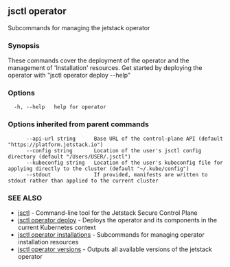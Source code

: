 ## jsctl operator

Subcommands for managing the jetstack operator

### Synopsis


These commands cover the deployment of the operator and the
management of 'Installation' resources. Get started by deploying
the operator with "jsctl operator deploy --help"

### Options

```
  -h, --help   help for operator
```

### Options inherited from parent commands

```
      --api-url string      Base URL of the control-plane API (default "https://platform.jetstack.io")
      --config string       Location of the user's jsctl config directory (default "/Users/USER/.jsctl")
      --kubeconfig string   Location of the user's kubeconfig file for applying directly to the cluster (default "~/.kube/config")
      --stdout              If provided, manifests are written to stdout rather than applied to the current cluster
```

### SEE ALSO

* [jsctl](jsctl.md)	 - Command-line tool for the Jetstack Secure Control Plane
* [jsctl operator deploy](jsctl_operator_deploy.md)	 - Deploys the operator and its components in the current Kubernetes context
* [jsctl operator installations](jsctl_operator_installations.md)	 - Subcommands for managing operator installation resources
* [jsctl operator versions](jsctl_operator_versions.md)	 - Outputs all available versions of the jetstack operator

